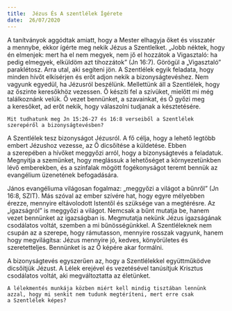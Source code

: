 ```yaml
---
title:  Jézus És A szentlélek Ígérete
date:  26/07/2020
---
```


A tanítványok aggódtak amiatt, hogy a Mester elhagyja őket és visszatér a mennybe, ekkor ígérte meg nekik Jézus a Szentlelket. „Jobb néktek, hogy én elmenjek: mert ha el nem megyek, nem jő el hozzátok a Vigasztaló: ha pedig elmegyek, elküldöm azt tihozzátok” (Jn 16:7). Görögül a „Vigasztaló” paraklétosz. Arra utal, aki segíteni jön. A Szentlélek egyik feladata, hogy minden hívőt elkísérjen és erőt adjon nekik a bizonyságtevéshez. Nem vagyunk egyedül, ha Jézusról beszélünk. Mellettünk áll a Szentlélek, hogy az őszinte keresőkhöz vezessen. Ő készíti fel a szívüket, mielőtt mi még találkoznánk velük. Ő vezet bennünket, a szavainkat, és Ő győzi meg a keresőket, ad erőt nekik, hogy válaszolni tudjanak a késztetésére.

`Mit tudhatunk meg Jn 15:26-27 és 16:8 verseiből a Szentlélek szerepéről a bizonyságtevésben?`

A Szentlélek tesz bizonyságot Jézusról. A fő célja, hogy a lehető legtöbb embert Jézushoz vezesse, az Ő dicsőítése a küldetése. Ebben a szerepében a hívőket meggyőzi arról, hogy a bizonyságtevés a feladatuk. Megnyitja a szemünket, hogy meglássuk a lehetőséget a környezetünkben lévő emberekben, és a színfalak mögött fogékonyságot teremt bennük az evangélium üzenetének befogadására.

János evangéliuma világosan fogalmaz: „meggyőzi a világot a bűnről” (Jn 16:8, SZIT). Más szóval az ember szívére hat, hogy egyre mélyebben érezze, mennyire eltávolodott Istentől és szüksége van a megtérésre. Az „igazságról” is meggyőzi a világot. Nemcsak a bűnt mutatja be, hanem vezet bennünket az igazságban is. Megmutatja nekünk Jézus igazságának csodálatos voltát, szemben a mi bűnösségünkkel. A Szentléleknek nem csupán az a szerepe, hogy rámutasson, mennyire rosszak vagyunk, hanem hogy megvilágítsa: Jézus mennyire jó, kedves, könyörületes és szeretetteljes. Bennünket is az Ő képére akar formálni.

A bizonyságtevés egyszerűen az, hogy a Szentlélekkel együttműködve dicsőítjük Jézust. A Lélek erejével és vezetésével tanúsítjuk Krisztus csodálatos voltát, aki megváltoztatta az életünket.

`A lélekmentés munkája közben miért kell mindig tisztában lennünk azzal, hogy mi senkit nem tudunk megtéríteni, mert erre csak a Szentlélek képes?`